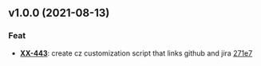 ## v1.0.0 (2021-08-13)

### Feat

- **[XX-443](https://myproject.atlassian.net/browse/XX-443)**: create cz customization script that links github and jira [271e7](https://github.com/apheris/cz_github_jira_conventional/commit/271e78a3d8505192615702434ef9839b2ef3c08c)
